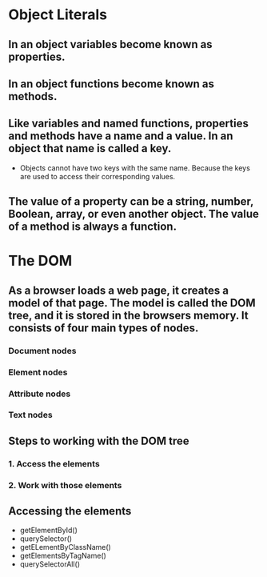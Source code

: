 # Object Literals
## In an object variables become known as **properties**.
## In an object functions become known as **methods**.
## Like variables and named functions, properties and methods have a name and a value.  In an object that name is called a **key**.
* Objects cannot have two keys with the same name.  Because the keys are used to access their corresponding values.
##  The value of a property can be a **string**, **number**, **Boolean**, **array**, or even another object.  The value of a method is always a **function**.
# The DOM
## As a browser loads a web page, it creates a model of that page.  The model is called the **DOM** tree, and it is stored in the browsers memory. It consists of four main types of nodes.
### Document nodes
### Element nodes
### Attribute nodes
### Text nodes
## Steps to working with the DOM tree
### 1. Access the elements
### 2. Work with those elements
## Accessing the elements
* getElementById()
* querySelector()
* getELementByClassName()
* getElementsByTagName()
* querySelectorAll()